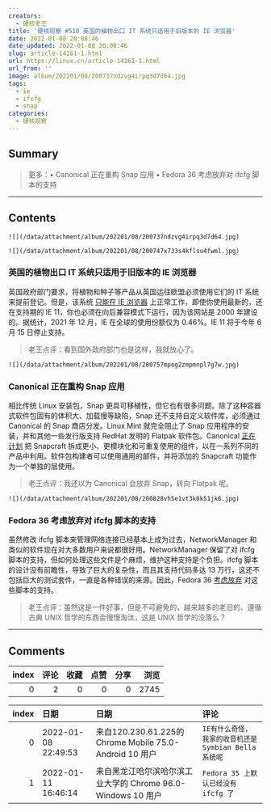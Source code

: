 ```yaml
---
creators:
  - 硬核老王
title: '硬核观察 #510 英国的植物出口 IT 系统只适用于旧版本的 IE 浏览器'
date: 2022-01-08 20:08:46
date_updated: 2022-01-08 20:08:46
slug: article-14161-1.html
url: https://linux.cn/article-14161-1.html
url_from: ''
image: album/202201/08/200737ndzvg4irpq3d7d64.jpg
tags:
  - ie
  - ifcfg
  - snap
categories:
  - 硬核观察
---
```


## Summary

> 更多：• Canonical 正在重构 Snap 应用 • Fedora 36 考虑放弃对 ifcfg 脚本的支持

***

<!-- more -->

## Contents

`![](/data/attachment/album/202201/08/200737ndzvg4irpq3d7d64.jpg)`

`![](/data/attachment/album/202201/08/200747x733s4kflsu4fwml.jpg)`

### 英国的植物出口 IT 系统只适用于旧版本的 IE 浏览器

英国政府部门要求，将植物和种子等产品从英国运往欧盟必须使用它们的 IT 系统来提前登记。但是，该系统 [只能在 IE 浏览器](https://www.theregister.com/2022/01/07/defra_peach_only_works_internet_explorer/) 上正常工作，即使你使用最新的，还在支持期的 IE 11，你也必须在向后兼容模式下运行，因为该网站是 2000 年建设的。据统计，2021 年 12 月，IE 在全球的使用份额仅为 0.46%。IE 11 将于今年 6 月 15 日停止支持。

> 
> 老王点评：看到国外政府部门也是这样，我就放心了。
> 
> 
> 

`![](/data/attachment/album/202201/08/200757mpeg2zmpmnpl7g7w.jpg)`

### Canonical 正在重构 Snap 应用

相比传统 Linux 安装包，Snap 更具可移植性，但它也有很多问题。除了这种容器式软件包固有的体积大、加载慢等缺陷，Snap 还不支持自定义软件库，必须通过 Canonical 的 Snap 商店分发。Linux Mint 就完全阻止了 Snap 应用程序的安装，并和其他一些发行版支持 RedHat 发明的 Flatpak 软件包。Canonical [正在计划](https://www.xda-developers.com/canonical-snap-rework/) 把 Snapcraft 拆成更小、更模块化和可重复使用的组件，以在一系列不同的产品中利用。软件包构建者可以使用通用的部件，并将添加的 Snapcraft 功能作为一个单独的层使用。

> 
> 老王点评：我还以为 Canonical 会放弃 Snap，转向 Flatpak 呢。
> 
> 
> 

`![](/data/attachment/album/202201/08/200828vh5e1vt3k0k51jk6.jpg)`

### Fedora 36 考虑放弃对 ifcfg 脚本的支持

虽然修改 ifcfg 脚本来管理网络连接已经基本上成为过去，NetworkManager 和类似的软件现在对大多数用户来说都很好用。NetworkManager 保留了对 ifcfg 脚本的支持，但如何处理这些文件是个麻烦，维护这种支持是个负担。ifcfg 脚本的设计没有前瞻性，导致了巨大的复杂性，而且其支持代码多达 13 万行，这还不包括巨大的测试套件，一直是各种错误的来源。因此，Fedora 36 [考虑放弃](https://fedoraproject.org/wiki/Changes/NoIfcfgFiles) 对这些脚本的支持。

> 
> 老王点评：虽然这是一件好事，但是不可避免的，越来越多的老旧的、遵循古典 UNIX 哲学的东西会慢慢淘汰，这是 UNIX 哲学的没落么？
> 
> 
>

***

## Comments


|   index |   评论 |   收藏 |   点赞 |   分享 |   浏览 |
|--------:|-------:|-------:|-------:|-------:|-------:|
|       0 |      2 |      0 |      0 |      0 |   2745 |

|   index | 日期                | 日期                                                         | 评论                                                |
|--------:|:--------------------|:-------------------------------------------------------------|:----------------------------------------------------|
|       0 | 2022-01-08 22:49:53 | 来自120.230.61.225的 Chrome Mobile 75.0-Android 10 用户      | `IE有什么奇怪，我家的收音机还是Symbian Bella系统呢` |
|       1 | 2022-01-11 16:46:14 | 来自黑龙江哈尔滨哈尔滨工业大学的 Chrome 96.0-Windows 10 用户 | `Fedora 35 上默认已经没有 ifcfg 了`                 |
